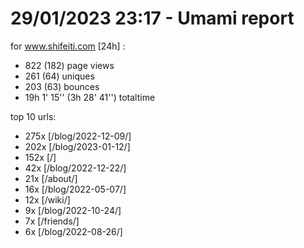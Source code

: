 # 29/01/2023 23:17 - Umami report
for www.shifeiti.com [24h] :

 - 822 (182) page views
 - 261 (64) uniques
 - 203 (63) bounces
 - 19h 1' 15'' (3h 28' 41'') totaltime


top 10 urls:
 - 275x [/blog/2022-12-09/]
 - 202x [/blog/2023-01-12/]
 - 152x [/]
 - 42x [/blog/2022-12-22/]
 - 21x [/about/]
 - 16x [/blog/2022-05-07/]
 - 12x [/wiki/]
 - 9x [/blog/2022-10-24/]
 - 7x [/friends/]
 - 6x [/blog/2022-08-26/]


